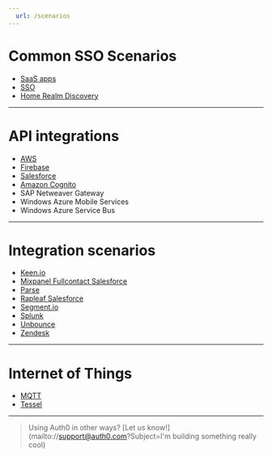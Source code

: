 ```yaml
---
  url: /scenarios
---
```


# Common SSO Scenarios

* [SaaS apps](saas-apps)
* [SSO](sso/single-sign-on)
* [Home Realm Discovery](hrd)

- - -

# API integrations

* [AWS](aws)
* [Firebase](firebaseapi-tutorial)
* [Salesforce](salesforceapi-tutorial)
* [Amazon Cognito](scenarios/amazon-cognito)
* SAP Netweaver Gateway
* Windows Azure Mobile Services
* Windows Azure Service Bus

- - -

# Integration scenarios

* [Keen.io](scenarios/keenio)
* [Mixpanel Fullcontact Salesforce](scenarios/mixpanel-fullcontact-salesforce)
* [Parse](scenarios/parse)
* [Rapleaf Salesforce](scenarios/rapleaf-salesforce)
* [Segment.io](scenarios/segmentio)
* [Splunk](scenarios/splunk)
* [Unbounce](scenarios/unbounce)
* [Zendesk](scenarios/zendesk-sso)

- - -

# Internet of Things

* [MQTT](scenarios/mqtt)
* [Tessel](scenarios/tessel)

- - -

> Using Auth0 in other ways? [Let us know!](mailto://support@auth0.com?Subject=I'm building something really cool)

